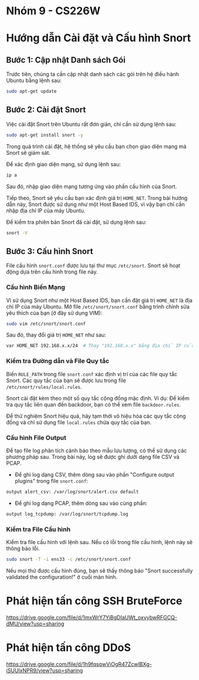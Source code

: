 # Nhóm 9 - CS226W
# Hướng dẫn Cài đặt và Cấu hình Snort

## Bước 1: Cập nhật Danh sách Gói
Trước tiên, chúng ta cần cập nhật danh sách các gói trên hệ điều hành Ubuntu bằng lệnh sau:

```bash
sudo apt-get update
```

## Bước 2: Cài đặt Snort
Việc cài đặt Snort trên Ubuntu rất đơn giản, chỉ cần sử dụng lệnh sau:

```bash
sudo apt-get install snort -y
```

Trong quá trình cài đặt, hệ thống sẽ yêu cầu bạn chọn giao diện mạng mà Snort sẽ giám sát.

Để xác định giao diện mạng, sử dụng lệnh sau:

```bash
ip a
```

Sau đó, nhập giao diện mạng tương ứng vào phần cấu hình của Snort.

Tiếp theo, Snort sẽ yêu cầu bạn xác định giá trị `HOME_NET`. Trong bài hướng dẫn này, Snort được sử dụng như một Host Based IDS, vì vậy bạn chỉ cần nhập địa chỉ IP của máy Ubuntu.

Để kiểm tra phiên bản Snort đã cài đặt, sử dụng lệnh sau:

```bash
snort -V
```

## Bước 3: Cấu hình Snort
File cấu hình `snort.conf` được lưu tại thư mục `/etc/snort`. Snort sẽ hoạt động dựa trên cấu hình trong file này.

### Cấu hình Biến Mạng
Vì sử dụng Snort như một Host Based IDS, bạn cần đặt giá trị `HOME_NET` là địa chỉ IP của máy Ubuntu. Mở file `/etc/snort/snort.conf` bằng trình chỉnh sửa yêu thích của bạn (ở đây sử dụng VIM):

```bash
sudo vim /etc/snort/snort.conf
```

Sau đó, thay đổi giá trị `HOME_NET` như sau:

```bash
var HOME_NET 192.168.x.x/24  # Thay "192.168.x.x" bằng địa chỉ IP của máy Ubuntu
```

### Kiểm tra Đường dẫn và File Quy tắc
Biến `RULE_PATH` trong file `snort.conf` xác định vị trí của các file quy tắc Snort. Các quy tắc của bạn sẽ được lưu trong file `/etc/snort/rules/local.rules`.

Snort cài đặt kèm theo một số quy tắc cộng đồng mặc định. Ví dụ: Để kiểm tra quy tắc liên quan đến backdoor, bạn có thể xem file `backdoor.rules`.

Để thử nghiệm Snort hiệu quả, hãy tạm thời vô hiệu hóa các quy tắc cộng đồng và chỉ sử dụng file `local.rules` chứa quy tắc của bạn.

### Cấu hình File Output
Để tạo file log phân tích cảnh báo theo mẫu lưu lượng, có thể sử dụng các phương pháp sau. Trong bài này, log sẽ được ghi dưới dạng file CSV và PCAP.

- Để ghi log dạng CSV, thêm dòng sau vào phần "Configure output plugins" trong file `snort.conf`:

```bash
output alert_csv: /var/log/snort/alert.csv default
```

- Để ghi log dạng PCAP, thêm dòng sau vào cùng phần:

```bash
output log_tcpdump: /var/log/snort/tcpdump.log
```

### Kiểm tra File Cấu hình
Kiểm tra file cấu hình với lệnh sau. Nếu có lỗi trong file cấu hình, lệnh này sẽ thông báo lỗi.

```bash
sudo snort -T -i ens33 -c /etc/snort/snort.conf
```

Nếu mọi thứ được cấu hình đúng, bạn sẽ thấy thông báo "Snort successfully validated the configuration!" ở cuối màn hình.

# Phát hiện tấn công SSH BruteForce
https://drive.google.com/file/d/1mxWrY7YiBgDIaUWt_oxvybwRFGCQ-dMU/view?usp=sharing

# Phát hiện tấn công DDoS
https://drive.google.com/file/d/1h9fqsqwViOgR47ZcwlBXg-iSUUlxNPR9/view?usp=sharing
